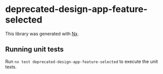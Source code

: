 # deprecated-design-app-feature-selected

This library was generated with [Nx](https://nx.dev).

## Running unit tests

Run `nx test deprecated-design-app-feature-selected` to execute the unit tests.

